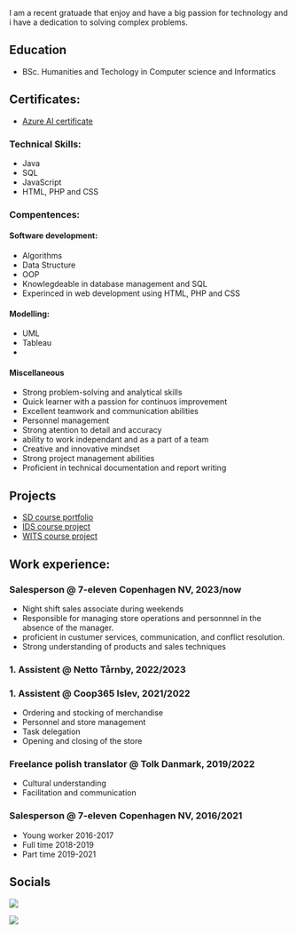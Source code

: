I am a recent gratuade that enjoy and have a big passion for technology and i have a dedication to solving complex problems. 

## Education
- BSc. Humanities and Techology in Computer science and Informatics
## Certificates: 
- <a href = "https://github.com/seblira99/SoftwareDevelopmentProject">Azure AI certificate </a>
### Technical Skills:
- Java
- SQL
- JavaScript
- HTML, PHP and CSS


### Compentences: 
#### Software development:
- Algorithms
- Data Structure
- OOP
- Knowlegdeable in database management and SQL
- Experinced in web development using HTML, PHP and CSS

#### Modelling: 
- UML
- Tableau
- 
#### Miscellaneous
- Strong problem-solving and analytical skills
- Quick learner with a passion for continuos improvement
- Excellent teamwork and communication abilities
- Personnel management
- Strong atention to detail and accuracy
- ability to work independant and as a part of a team
- Creative and innovative mindset
- Strong  project management abilities
- Proficient in technical documentation and report writing

## Projects
- <a href = "https://github.com/seblira99/SoftwareDevelopmentProject">SD course portfolio</a>
- <a href = "https://github.com/seblira99/IDS-course">IDS course project</a>
- <a href = "https://github.com/seblira99/WITS_project">WITS course project</a>

## Work experience:
### Salesperson @ 7-eleven Copenhagen NV, 2023/now 
- Night shift sales associate during weekends
- Responsible for managing store operations and personnnel in the absence of the manager.
- proficient in custumer services, communication, and conflict resolution.
- Strong understanding of products and sales techniques

### 1. Assistent @ Netto Tårnby, 2022/2023

### 1. Assistent @ Coop365 Islev, 2021/2022
- Ordering and stocking of merchandise
- Personnel and store management
- Task delegation
- Opening and closing of the store

### Freelance polish translator @ Tolk Danmark, 2019/2022
- Cultural understanding
- Facilitation and communication

### Salesperson @ 7-eleven Copenhagen NV, 2016/2021
- Young worker 2016-2017
- Full time 2018-2019
- Part time 2019-2021 


## Socials
<a href="https://www.linkedin.com/in/sebastian-antonio-lira-16553a1b2/"><img src="https://img.shields.io/badge/-LinkedIn-0072b1?&style =for-the-bagde&logo=linkedin&logoColor=white"/> </a> 

<a href="https://www.instagram.com/sebastian_antonio_lira/">
  <img src="https://img.shields.io/badge/-Instagram-E4405F?&style=for-the-badge&logo=instagram&logoColor=white"/>
</a>

